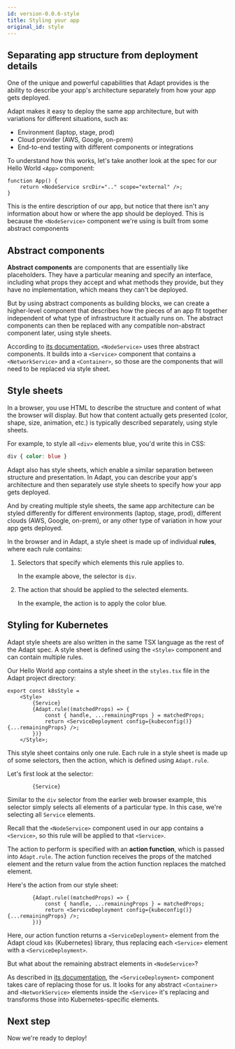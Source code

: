 ```yaml
---
id: version-0.0.6-style
title: Styling your app
original_id: style
---
```

<!-- DOCTOC SKIP -->

## Separating app structure from deployment details

One of the unique and powerful capabilities that Adapt provides is the ability to describe your app's architecture separately from how your app gets deployed.

Adapt makes it easy to deploy the same app architecture, but with variations for different situations, such as:
- Environment (laptop, stage, prod)
- Cloud provider (AWS, Google, on-prem)
- End-to-end testing with different components or integrations

To understand how this works, let's take another look at the spec for our Hello World `<App>` component:
```tsx
function App() {
    return <NodeService srcDir=".." scope="external" />;
}
```
This is the entire description of our app, but notice that there isn't any information about how or where the app should be deployed.
This is because the `<NodeService>` component we're using is built from some abstract components

## Abstract components

**Abstract components** are components that are essentially like placeholders.
They have a particular meaning and specify an interface, including what props they accept and what methods they provide, but they have no implementation, which means they can't be deployed.

But by using abstract components as building blocks, we can create a higher-level component that describes how the pieces of an app fit together independent of what type of infrastructure it actually runs on.
The abstract components can then be replaced with any compatible non-abstract component later, using style sheets.

According to [its documentation](../api/cloud/cloud.nodejs.nodeservice.md), `<NodeService>` uses three abstract components.
It builds into a `<Service>` component that contains a `<NetworkService>` and a `<Container>`, so those are the components that will need to be replaced via style sheet.

## Style sheets

In a browser, you use HTML to describe the structure and content of what the browser will display.
But how that content actually gets presented (color, shape, size, animation, etc.) is typically described separately, using style sheets.

For example, to style all `<div>` elements blue, you'd write this in CSS:
```css
div { color: blue }
```

Adapt also has style sheets, which enable a similar separation between structure and presentation.
In Adapt, you can describe your app's architecture and then separately use style sheets to specify how your app gets deployed.

And by creating multiple style sheets, the same app architecture can be styled differently for different environments (laptop, stage, prod), different clouds (AWS, Google, on-prem), or any other type of variation in how your app gets deployed.

In the browser and in Adapt, a style sheet is made up of individual **rules**, where each rule contains:
1. Selectors that specify which elements this rule applies to.

    In the example above, the selector is `div`.

2. The action that should be applied to the selected elements.

    In the example, the action is to apply the color blue.


## Styling for Kubernetes

Adapt style sheets are also written in the same TSX language as the rest of the Adapt spec.
A style sheet is defined using the `<Style>` component and can contain multiple rules.

Our Hello World app contains a style sheet in the `styles.tsx` file in the Adapt project directory:

```tsx
export const k8sStyle =
    <Style>
        {Service}
        {Adapt.rule((matchedProps) => {
            const { handle, ...remainingProps } = matchedProps;
            return <ServiceDeployment config={kubeconfig()} {...remainingProps} />;
        })}
    </Style>;
```
This style sheet contains only one rule.
Each rule in a style sheet is made up of some selectors, then the action, which is defined using `Adapt.rule`.

Let's first look at the selector:
```tsx
        {Service}
```
Similar to the `div` selector from the earlier web browser example, this selector simply selects all elements of a particular type.
In this case, we're selecting all `Service` elements.

Recall that the `<NodeService>` component used in our app contains a `<Service>`, so this rule will be applied to that `<Service>`.

The action to perform is specified with an **action function**, which is passed into `Adapt.rule`.
The action function receives the props of the matched element and the return value from the action function replaces the matched element.

Here's the action from our style sheet:
```tsx
        {Adapt.rule((matchedProps) => {
            const { handle, ...remainingProps } = matchedProps;
            return <ServiceDeployment config={kubeconfig()} {...remainingProps} />;
        })}
```
Here, our action function returns a `<ServiceDeployment>` element from the Adapt cloud `k8s` (Kubernetes) library, thus replacing each `<Service>` element with a `<ServiceDeployment>`.

But what about the remaining abstract elements in `<NodeService>`?

As described in [its documentation](../api/cloud/cloud.k8s.servicedeployment.md), the `<ServiceDeployment>` component takes care of replacing those for us.
It looks for any abstract `<Container>` and `<NetworkService>` elements inside the `<Service>` it's replacing and transforms those into Kubernetes-specific elements.

## Next step

Now we're ready to deploy!


